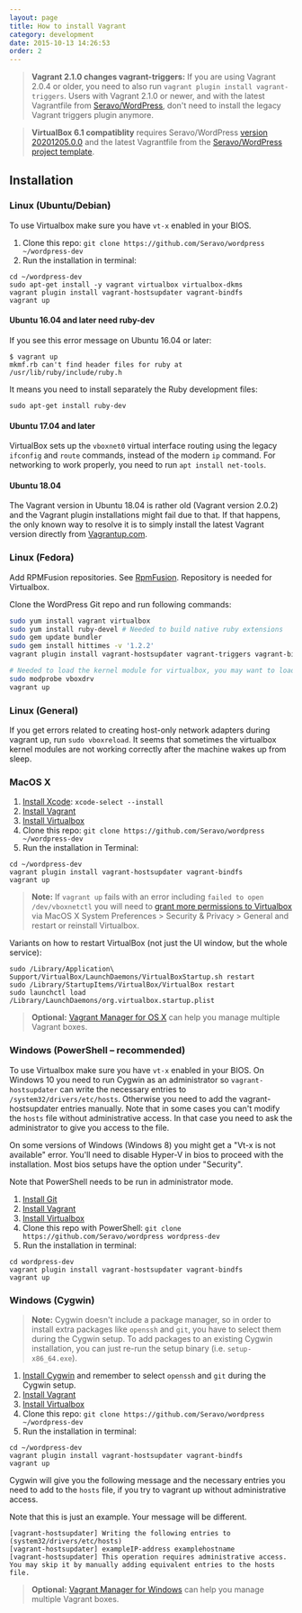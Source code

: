 ```yaml
---
layout: page
title: How to install Vagrant
category: development
date: 2015-10-13 14:26:53
order: 2
---
```


> **Vagrant 2.1.0 changes vagrant-triggers:** If you are using Vagrant 2.0.4 or older, you need to also run `vagrant plugin install vagrant-triggers`. Users with Vagrant 2.1.0 or newer, and with the latest Vagrantfile from [Seravo/WordPress](https://github.com/Seravo/wordpress), don't need to install the legacy Vagrant triggers plugin anymore.

> **VirtualBox 6.1 compatiblity** requires Seravo/WordPress [version 20201205.0.0](https://app.vagrantup.com/seravo/boxes/wordpress/versions/20201205.0.0) and the latest Vagrantfile from the [Seravo/WordPress project template](https://github.com/Seravo/wordpress).

## Installation

### Linux (Ubuntu/Debian)

To use Virtualbox make sure you have `vt-x` enabled in your BIOS.

1. Clone this repo: `git clone https://github.com/Seravo/wordpress ~/wordpress-dev`
2. Run the installation in terminal:
```
cd ~/wordpress-dev
sudo apt-get install -y vagrant virtualbox virtualbox-dkms
vagrant plugin install vagrant-hostsupdater vagrant-bindfs
vagrant up
```

#### Ubuntu 16.04 and later need ruby-dev

If you see this error message on Ubuntu 16.04 or later:

```
$ vagrant up
mkmf.rb can't find header files for ruby at /usr/lib/ruby/include/ruby.h
```

It means you need to install separately the Ruby development files:

```
sudo apt-get install ruby-dev
```

#### Ubuntu 17.04 and later

VirtualBox sets up the `vboxnet0` virtual interface routing using the legacy `ifconfig` and `route`
commands, instead of the modern `ip` command. For networking to work properly, you need to run
`apt install net-tools`.

#### Ubuntu 18.04

The Vagrant version in Ubuntu 18.04 is rather old (Vagrant version 2.0.2) and the Vagrant plugin installations might fail due to that. If that happens, the only known way to resolve it is to simply install the latest Vagrant version directly from [Vagrantup.com](https://www.vagrantup.com/downloads.html).

### Linux (Fedora)

Add RPMFusion repositories. See  [RpmFusion](http://rpmfusion.org/). Repository is
needed for Virtualbox.

Clone the WordPress Git repo and run following commands:

```bash
sudo yum install vagrant virtualbox
sudo yum install ruby-devel # Needed to build native ruby extensions
sudo gem update bundler
sudo gem install hittimes -v '1.2.2'
vagrant plugin install vagrant-hostsupdater vagrant-triggers vagrant-bindfs

# Needed to load the kernel module for virtualbox, you may want to load it automatically on boot...
sudo modprobe vboxdrv
vagrant up
```

### Linux (General)

If you get errors related to creating host-only network adapters during vagrant up, run `sudo vboxreload`.
It seems that sometimes the virtualbox kernel modules are not working correctly after the machine wakes up from sleep.

### MacOS X

1. [Install Xcode](https://developer.apple.com/xcode/downloads/): `xcode-select --install`
2. [Install Vagrant](https://www.vagrantup.com/docs/installation/)
3. [Install Virtualbox](https://www.virtualbox.org)
4. Clone this repo: `git clone https://github.com/Seravo/wordpress ~/wordpress-dev`
5. Run the installation in Terminal:
```
cd ~/wordpress-dev
vagrant plugin install vagrant-hostsupdater vagrant-bindfs
vagrant up
```

> **Note:** If `vagrant up` fails with an error including `failed to open /dev/vboxnetctl` you will need to [grant more permissions to Virtualbox](https://developer.apple.com/library/archive/technotes/tn2459/_index.html) via MacOS X System Preferences > Security & Privacy > General and restart or reinstall Virtualbox.

Variants on how to restart VirtualBox (not just the UI window, but the whole service):
```
sudo /Library/Application\ Support/VirtualBox/LaunchDaemons/VirtualBoxStartup.sh restart
sudo /Library/StartupItems/VirtualBox/VirtualBox restart
sudo launchctl load /Library/LaunchDaemons/org.virtualbox.startup.plist
```

> **Optional:** [Vagrant Manager for OS X](http://vagrantmanager.com/) can help you manage multiple Vagrant boxes.

### Windows (PowerShell – recommended)

To use Virtualbox make sure you have `vt-x` enabled in your BIOS. On Windows 10 you need to run Cygwin as an administrator so `vagrant-hostsupdater` can write the necessary entries to `/system32/drivers/etc/hosts`. Otherwise you need to add the vagrant-hostsupdater entries manually. Note that in some cases you can't modify the `hosts` file without administrative access. In that case you need to ask the administrator to give you access to the file.

On some versions of Windows (Windows 8) you might get a "Vt-x is not available" error. You'll need to disable Hyper-V in bios to proceed with the installation.
Most bios setups have the option under "Security".

Note that PowerShell needs to be run in administrator mode.

1. [Install Git](https://git-scm.com/downloads)
2. [Install Vagrant](https://www.vagrantup.com/docs/installation/)
3. [Install Virtualbox](https://www.virtualbox.org/)
4. Clone this repo with PowerShell: `git clone https://github.com/Seravo/wordpress wordpress-dev`
5. Run the installation in terminal:
```
cd wordpress-dev
vagrant plugin install vagrant-hostsupdater vagrant-bindfs
vagrant up
```

### Windows (Cygwin)

> **Note:** Cygwin doesn't include a package manager, so in order to install extra packages like `openssh` and `git`, you have to select them during the Cygwin setup. To add packages to an existing Cygwin installation, you can just re-run the setup binary (i.e. `setup-x86_64.exe`).

1. [Install Cygwin](https://www.cygwin.com/) and remember to select `openssh` and `git` during the Cygwin setup.
2. [Install Vagrant](https://www.vagrantup.com/docs/installation/)
3. [Install Virtualbox](https://www.virtualbox.org/)
4. Clone this repo: `git clone https://github.com/Seravo/wordpress ~/wordpress-dev`
5. Run the installation in terminal:
```
cd ~/wordpress-dev
vagrant plugin install vagrant-hostsupdater vagrant-bindfs
vagrant up
```

Cygwin will give you the following message and the necessary entries you need to add to the `hosts` file, if you try to vagrant up without administrative access.

Note that this is just an example. Your message will be different.
```
[vagrant-hostsupdater] Writing the following entries to (system32/drivers/etc/hosts)
[vagrant-hostsupdater] exampleIP-address examplehostname
[vagrant-hostsupdater] This operation requires administrative access.
You may skip it by manually adding equivalent entries to the hosts file.
```

> **Optional:** [Vagrant Manager for Windows](http://vagrantmanager.com/windows/) can help you manage multiple Vagrant boxes.
